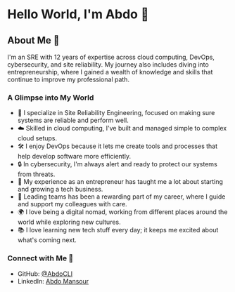 # Hello World, I'm Abdo 👋

## About Me 🌟

I'm an SRE with 12 years of expertise across cloud computing, DevOps, cybersecurity, and site reliability. My journey also includes diving into entrepreneurship, where I gained a wealth of knowledge and skills that continue to improve my professional path.

### A Glimpse into My World

- 💼 I specialize in Site Reliability Engineering, focused on making sure systems are reliable and perform well.
- ☁️ Skilled in cloud computing, I've built and managed simple to complex cloud setups.
- 🛠️ I enjoy DevOps because it lets me create tools and processes that help develop software more efficiently.
- 🔒 In cybersecurity, I'm always alert and ready to protect our systems from threats.
- 🌱 My experience as an entrepreneur has taught me a lot about starting and growing a tech business.
- 👥 Leading teams has been a rewarding part of my career, where I guide and support my colleagues with care.
- 🌍 I love being a digital nomad, working from different places around the world while exploring new cultures.
- 📚 I love learning new tech stuff every day; it keeps me excited about what's coming next.

### Connect with Me 🤝

- GitHub: [@AbdoCLI](https://github.com/AbdoCLI)
- LinkedIn: [Abdo Mansour](https://www.linkedin.com/in/abdomansour)
